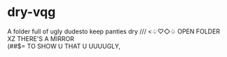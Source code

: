 # dry-vqg
A folder full of ugly dudesto keep panties dry
/// <♤♡◇♧ OPEN FOLDER XZ THERE'S A MIRROR  
(##$= TO SHOW U THAT U  UUUUGLY,
